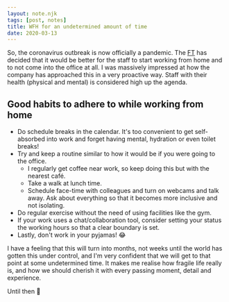 ```yaml
---
layout: note.njk
tags: [post, notes]
title: WFH for an undetermined amount of time
date: 2020-03-13
---
```


So, the coronavirus outbreak is now officially a pandemic. The [FT](https://www.ft.com) has decided that it would be better for the staff to start working from home and to not come into the office at all. I was massively impressed at how the company has approached this in a very proactive way. Staff with their health (physical and mental) is considered high up the agenda.

## Good habits to adhere to while working from home
* Do schedule breaks in the calendar. It's too convenient to get self-absorbed into work and forget having mental, hydration or even toilet breaks!
* Try and keep a routine similar to how it would be if you were going to the office.
    * I regularly get coffee near work, so keep doing this but with the nearest café.
	* Take a walk at lunch time.
	* Schedule face-time with colleagues and turn on webcams and talk away. Ask about everything so that it becomes more inclusive and not isolating.
* Do regular exercise without the need of using facilities like the gym.
* If your work uses a chat/collaboration tool, consider setting your status the working hours so that a clear boundary is set.
* Lastly, don't work in your pyjamas! 😂

I have a feeling that this will turn into months, not weeks until the world has gotten this under control, and I'm very confident that we will get to that point at some undetermined time. It makes me realise how fragile life really is, and how we should cherish it with every passing moment, detail and experience.

Until then 👋
